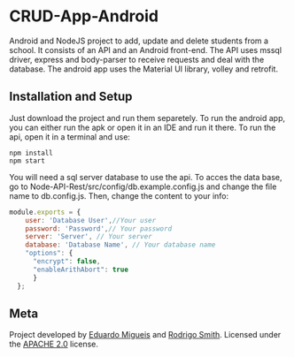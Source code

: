 # CRUD-App-Android

Android and NodeJS project to add, update and delete students from a school. It consists of an API and an Android front-end. The API uses mssql driver, express and body-parser to receive requests and deal with the database. The android app uses the Material UI library, volley and retrofit.

## Installation and Setup

Just download the project and run them separetely. To run the android app, you can either run the apk or open it in an IDE and run it there. To run the api, open it in a terminal and use:

```node
npm install
npm start
```

You will need a sql server database to use the api. To acces the data base, go to Node-API-Rest/src/config/db.example.config.js and change the file name to db.config.js. Then, change the content to your info:

```javascript
module.exports = {
    user: 'Database User',//Your user
    password: 'Password',// Your password
    server: 'Server', // Your server
    database: 'Database Name', // Your database name
    "options": {
      "encrypt": false,
      "enableArithAbort": true
      }
  };
```

## Meta

Project developed by [Eduardo Migueis](https://github.com/edumigueis) and [Rodrigo Smith](https://github.com/digo-smithh). Licensed under the [APACHE 2.0](https://choosealicense.com/licenses/apache-2.0/) license.